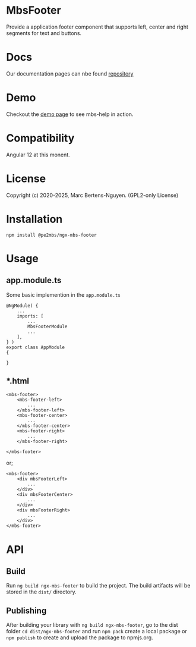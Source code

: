 # MbsFooter
Provide a application footer component that supports left, center and right segments for text and buttons.   

# Docs
Our documentation pages can nbe found [repository](https://github.com/pe2mbs/-pe2mbs-ngx-components) 

# Demo
Checkout the [demo page](https://github.com/pe2mbs/-pe2mbs-ngx-components) to see mbs-help in action.

# Compatibility
Angular 12 at this monent. 

# License
Copyright (c) 2020-2025, Marc Bertens-Nguyen. (GPL2-only License)


# Installation

    npm install @pe2mbs/ngx-mbs-footer

# Usage
## app.module.ts
Some basic implemention in the `app.module.ts`

    @NgModule( {
        ...
        imports: [
            ...
            MbsFooterModule
            ...
        ],
    } ) 
    export class AppModule 
    { 

    }

## *.html

    <mbs-footer>
        <mbs-footer-left>
            ...
        </mbs-footer-left>
        <mbs-footer-center>
            ...
        </mbs-footer-center>
        <mbs-footer-right>
            ...
        </mbs-footer-right>
        
    </mbs-footer>

or;

    <mbs-footer>
        <div mbsFooterLeft>
            ...
        </div>
        <div mbsFooterCenter>
            ...
        </div>
        <div mbsFooterRight>
            ...
        </div>
    </mbs-footer>


# API




## Build

Run `ng build ngx-mbs-footer` to build the project. The build artifacts will be stored in the `dist/` directory.

## Publishing

After building your library with `ng build ngx-mbs-footer`, go to the dist folder `cd dist/ngx-mbs-footer` and run `npm pack` create a local package or `npm publish` to create and upload the package to npmjs.org.

